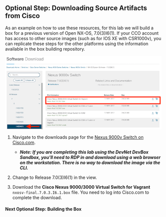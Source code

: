 ## Optional Step: Downloading Source Artifacts from Cisco

As an example on how to use these resources, for this lab we will build a box for a previous version of Open NX-OS, 7.0(3)I6(1).  If your CCO account has access to other source images (such as for IOS XE with CSR1000v), you can replicate these steps for the other platforms using the information available in the box building repository.  

<!-- ![](images/n9000v_download.png) -->
![](images/n9000v_I61_download.png)

1. Navigate to the downloads page for the [Nexus 9000v Switch on Cisco.com](https://software.cisco.com/download/home/286312239/type/282088129/release/7.0%25283%2529I6%25281%2529).  
    * ***Note: If you are completing this lab using the DevNet DevBox Sandbox, you'll need to RDP in and download using a web browser on the workstation.  There is no way to download the image via the CLI.***

1. Change to Release 7.0(3)I6(1) in the view.  

1. Download the **Cisco Nexus 9000/3000 Virtual Switch for Vagrant** `nxosv-final.7.0.3.I6.1.box` file. You need to log into Cisco.com to complete the download.

#### Next Optional Step: Building the Box
